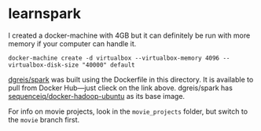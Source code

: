 # learnspark

I created a docker-machine with 4GB but it can definitely be run with more memory if your computer can handle it.

`docker-machine create -d virtualbox --virtualbox-memory 4096 --virtualbox-disk-size "40000" default`

[dgreis/spark](https://hub.docker.com/r/dgreis/spark/) was built using the Dockerfile in this directory. It is available to pull from Docker Hub—just clieck on the link above. dgreis/spark has [sequenceiq/docker-hadoop-ubuntu](https://github.com/sequenceiq/docker-hadoop-ubuntu) as its base image.

For info on movie projects, look in the `movie_projects` folder, but switch to the `movie` branch first.
